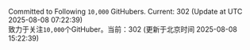 Committed to Following `10,000` GitHubers. Current: <!-- FOLLOWING_COUNT -->302<!-- FOLLOWING_COUNT --> (Update at UTC <!-- LAST_UPDATED -->2025-08-08 07:22:39<!-- LAST_UPDATED -->)<br>
致力于关注`10,000`个GitHuber。当前：<!-- FOLLOWING_COUNT -->302<!-- FOLLOWING_COUNT --> (更新于北京时间 <!-- LAST_UPDATED_CST -->2025-08-08 15:22:39<!-- LAST_UPDATED_CST -->)
